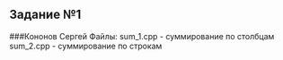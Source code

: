 ## Задание №1
###Кононов Сергей
Файлы: 
sum_1.cpp - суммирование по столбцам
sum_2.cpp - суммирование по строкам
